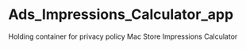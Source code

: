 # Ads_Impressions_Calculator_app
Holding container for privacy policy Mac Store Impressions Calculator
